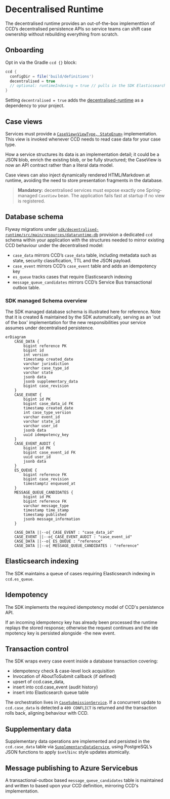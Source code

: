 # Decentralised Runtime

The decentralised runtime provides an out-of-the-box implementtion of CCD’s decentralised persistence APIs so service
teams can shift case ownership without rebuilding everything from scratch.

## Onboarding

Opt in via the Gradle `ccd {}` block:

```groovy
ccd {
  configDir = file('build/definitions')
  decentralised = true
  // optional: runtimeIndexing = true // pulls in the SDK Elasticsearch indexer
}
```

Setting `decentralised = true` adds the [decentralised-runtime](../sdk/decentralised-runtime) as a dependency to your project.

## Case views

Services must provide a [`CaseView<ViewType, StateEnum>`](../sdk/decentralised-runtime/src/main/java/uk/gov/hmcts/ccd/sdk/CaseView.java)
implementation. This view is invoked whenever CCD needs to read case data for your case type.

How a service structures its data is an implementation detail; it could be a JSON blob, enrich the existing blob, or be
fully structured; the CaseView is now an API contract rather than a literal data model.

Case views can also inject dynamically rendered HTML/Markdown at runtime, avoiding the need to store presentation
fragments in the database.

> **Mandatory:** decentralised services must expose exactly one Spring-managed `CaseView` bean. The application fails fast
> at startup if no view is registered.

## Database schema

Flyway migrations under [`sdk/decentralised-runtime/src/main/resources/dataruntime-db`](../sdk/decentralised-runtime/src/main/resources/dataruntime-db)
provision a dedicated `ccd` schema within your application with the structures needed to mirror existing CCD behaviour under the decentralised model:

- `case_data` mirrors CCD’s `case_data` table, including metadata such as state, security classification, TTL and the JSON payload.
- `case_event` mirrors CCD’s `case_event` table and adds an idempotency key
- `es_queue` tracks cases that require Elasticsearch indexing 
- `message_queue_candidates` mirrors CCD’s Service Bus transactional outbox table.

### SDK managed Schema overview

The SDK managed database schema is illustrated here for reference. Note that it is created & maintained by the SDK automatically, serving as an 'out of the box' implementation for the new responsibilities your service assumes under decentralised persistence.

```mermaid
erDiagram
    CASE_DATA {
        bigint reference PK
        bigint id
        int version
        timestamp created_date
        varchar jurisdiction
        varchar case_type_id
        varchar state
        jsonb data
        jsonb supplementary_data
        bigint case_revision
    }
    CASE_EVENT {
        bigint id PK
        bigint case_data_id FK
        timestamp created_date
        int case_type_version
        varchar event_id
        varchar state_id
        varchar user_id
        jsonb data
        uuid idempotency_key
    }
    CASE_EVENT_AUDIT {
        bigint id PK
        bigint case_event_id FK
        uuid user_id
        jsonb data
    }
    ES_QUEUE {
        bigint reference FK
        bigint case_revision
        timestamptz enqueued_at
    }
    MESSAGE_QUEUE_CANDIDATES {
        bigint id PK
        bigint reference FK
        varchar message_type
        timestamp time_stamp
        timestamp published
        jsonb message_information
    }

    CASE_DATA ||--o{ CASE_EVENT : "case_data_id"
    CASE_EVENT ||--o{ CASE_EVENT_AUDIT : "case_event_id"
    CASE_DATA ||--o{ ES_QUEUE : "reference"
    CASE_DATA ||--o{ MESSAGE_QUEUE_CANDIDATES : "reference"
```

## Elasticsearch indexing

The SDK maintains a queue of cases requiring Elasticsearch indexing in `ccd.es_queue`.

## Idempotency

The SDK implements the required idempotency model of CCD's persistence API.

If an incoming idempotency key has already been processed the runtime replays the stored response; otherwise the request continues and the ide
mpotency key is persisted alongside
-the new event.

## Transaction control

The SDK wraps every case event inside a database transaction covering:

- idempotency check & case-level lock acquisition
- Invocation of AboutToSubmit callback (if defined)
- upsert of ccd.case_data,
- insert into ccd.case_event (audit history)
- insert into Elasticsearch queue table

The orchestration lives in [`CaseSubmissionService`](../sdk/decentralised-runtime/src/main/java/uk/gov/hmcts/ccd/sdk/CaseSubmissionService.java). If a concurrent update to `ccd.case_data` is detected a `409 CONFLICT` is returned and the transaction rolls back, aligning behaviour with CCD.

## Supplementary data

Supplementary data operations are implemented and persisted in the `ccd.case_data` table via [`SupplementaryDataService`](../sdk/decentralised-runtime/src/main/java/uk/gov/hmcts/ccd/sdk/SupplementaryDataService.java), using PostgreSQL’s JSON functions to apply `$set`/`$inc` style updates atomically.

## Message publishing to Azure Servicebus

A transactional-outbox based `message_queue_candidates` table is maintained and written to based upon your CCD definition, mirroring CCD's implementation.

